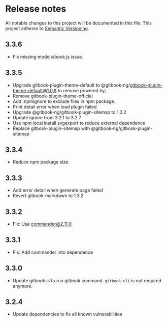 # Release notes

All notable changes to this project will be documented in this file.
This project adheres to [Semantic Versioning](http://semver.org/).

## 3.3.6

- Fix missing models/book.js issue.

## 3.3.5

- Upgrade gitbook-plugin-theme-default to @gitbook-ng/gitbook-plugin-theme-default@1.0.8 
  to remove powered by; 
- Remove gitbook-plugin-theme-official
- Add .npmignore to exclude files in npm package.
- Print detail error when load plugin failed
- Upgrade @gitbook-ng/gitbook-plugin-sitemap to 1.3.2
- Update ignore from 3.2.1 to 3.2.7
- Use npm local install svgexport to reduce external dependence
- Replace gitbook-plugin-sitemap with @gitbook-ng/gitbook-plugin-sitemap

## 3.3.4

- Reduce npm package size.

## 3.3.3

- Add error detail when generate page failed
- Revert gitbook-markdown to 1.3.2

## 3.3.2

- Fix: Use commander@2.11.0

## 3.3.1

- Fix: Add commander into dependence

## 3.3.0

- Update gitbook.js to run gitbook command.
  `gitbook-cli` is not required anymore.

## 3.2.4

- Update dependencies to fix all known vulnerabilities

